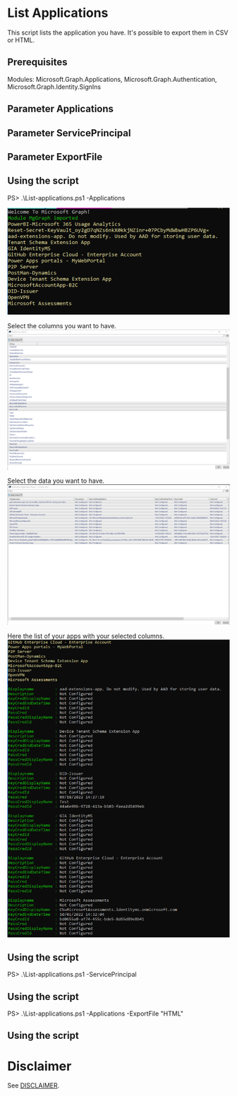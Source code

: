 # List Applications
This script lists the application you have. It's possible to export them in CSV or HTML.

## Prerequisites
Modules: Microsoft.Graph.Applications, Microsoft.Graph.Authentication, Microsoft.Graph.Identity.SignIns

## Parameter Applications


## Parameter ServicePrincipal


## Parameter ExportFile


## Using the script
PS> .\List-applications.ps1 -Applications

![image](./images/List-App-1.png)


Select the columns you want to have.
![image](./images/List-App-2.png)


Select the data you want to have.
![image](./images/List-App-3.png)


Here the list of your apps with your selected columns.
![image](./images/List-App-4.png)


## Using the script
PS> .\List-applications.ps1 -ServicePrincipal

## Using the script
PS> .\List-applications.ps1 -Applications -ExportFile "HTML"

## Using the script

# Disclaimer
See [DISCLAIMER](./DISCLAIMER.md).